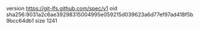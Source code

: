 version https://git-lfs.github.com/spec/v1
oid sha256:9031a2c6ae39298315004995e059215d039623a6d77ef97ad418f5b9bcc64db1
size 1241
